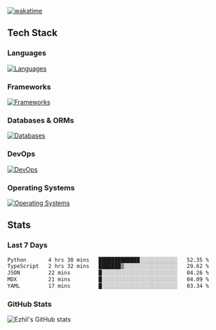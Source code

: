 [![wakatime](https://wakatime.com/badge/user/e780b5d2-6a76-4fde-a594-4ff159327ad3.svg)](https://wakatime.com/@e780b5d2-6a76-4fde-a594-4ff159327ad3)

## Tech Stack

### Languages

[![Languages](https://skillicons.dev/icons?i=python,java,kotlin,javascript,typescript,php,go,rust&theme=dark)](https://skillicons.dev)

### Frameworks

[![Frameworks](https://skillicons.dev/icons?i=react,next,tailwind,express,flask,jquery,bootstrap&theme=dark)](https://skillicons.dev)

### Databases & ORMs

[![Databases](https://skillicons.dev/icons?i=mysql,postgres,mongodb,prisma&theme=dark)](https://skillicons.dev)

### DevOps

[![DevOps](https://skillicons.dev/icons?i=aws,azure,gcp,cloudflare,vercel,docker,git,github,githubactions,nginx&theme=dark)](https://skillicons.dev)

### Operating Systems

[![Operating Systems](https://skillicons.dev/icons?i=windows,ubuntu&theme=dark)](https://skillicons.dev)

## Stats

### Last 7 Days

<!--START_SECTION:waka-->

```txt
Python       4 hrs 30 mins   █████████████░░░░░░░░░░░░   52.35 %
TypeScript   2 hrs 32 mins   ███████▒░░░░░░░░░░░░░░░░░   29.62 %
JSON         22 mins         █░░░░░░░░░░░░░░░░░░░░░░░░   04.26 %
MDX          21 mins         █░░░░░░░░░░░░░░░░░░░░░░░░   04.09 %
YAML         17 mins         █░░░░░░░░░░░░░░░░░░░░░░░░   03.34 %
```

<!--END_SECTION:waka-->

### GitHub Stats

![Ezhil's GitHub stats](https://github-readme-stats.vercel.app/api?username=ezhil56x&theme=dark&show_icons=true)
